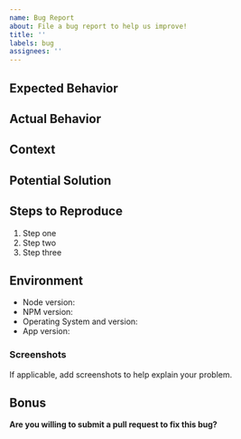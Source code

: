 ```yaml
---
name: Bug Report
about: File a bug report to help us improve!
title: ''
labels: bug
assignees: ''
---
```


<!--- Provide a general summary of the issue in the Title above. -->

## Expected Behavior

<!--- A clear and concise description of what you expected to happen. -->

## Actual Behavior

<!--- A detailed description of what the bug is, and what the actual behavior is. -->

## Context

<!--- How has this issue affected you? What are you trying to accomplish? -->
<!--- Providing context helps us come up with a solution that is most useful in the real world. -->

## Potential Solution

<!--- If you have a potential solution for how to address this, please suggest it. -->

## Steps to Reproduce

1. Step one
2. Step two
3. Step three

## Environment

- Node version:
- NPM version:
- Operating System and version:
- App version:

### Screenshots

If applicable, add screenshots to help explain your problem.

## Bonus

**Are you willing to submit a pull request to fix this bug?**
